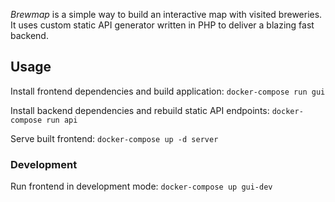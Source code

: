 *Brewmap* is a simple way to build an interactive map with visited breweries. It uses custom static API generator written in PHP to deliver a blazing fast backend. 

## Usage
Install frontend dependencies and build application:
`docker-compose run gui`

Install backend dependencies and rebuild static API endpoints:
`docker-compose run api`

Serve built frontend:
`docker-compose up -d server`

### Development
Run frontend in development mode:
`docker-compose up gui-dev`